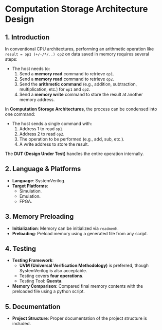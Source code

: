 # **Computation Storage Architecture Design**

## **1. Introduction**
In conventional CPU architectures, performing an arithmetic operation like `result = op1 (+/-/*/..) op2` on data saved in memory requires several steps:
- The host needs to:
  1. Send a **memory read** command to retrieve `op1`.
  2. Send a **memory read** command to retrieve `op2`.
  3. Send the **arithmetic command** (e.g., addition, subtraction, multiplication, etc.) for `op1` and `op2`.
  4. Send a **memory write** command to store the result at another memory address.

In **Computation Storage Architectures**, the process can be condensed into one command:
- The host sends a single command with:
  1. Address 1 to read `op1`.
  2. Address 2 to read `op2`.
  3. The operation to be performed (e.g., add, sub, etc.).
  4. A write address to store the result.
  
The **DUT (Design Under Test)** handles the entire operation internally.

## **2. Language & Platforms**
- **Language**: SystemVerilog.
- **Target Platforms**: 
  - Simulation.
  - Emulation.
  - FPGA.

## **3. Memory Preloading**
- **Initialization**: Memory can be initialized via `readmemh`.
- **Preloading**: Preload memory using a generated file from any script.

## **4. Testing**
- **Testing Framework**: 
  - **UVM (Universal Verification Methodology)** is preferred, though SystemVerilog is also acceptable.
  - Testing covers **four operations**.
  - Testing Tool: **Questa**.
- **Memory Comparison**: Compared final memory contents with the preloaded file using a python script.

## **5. Documentation**
- **Project Structure**: Proper documentation of the project structure is included.
